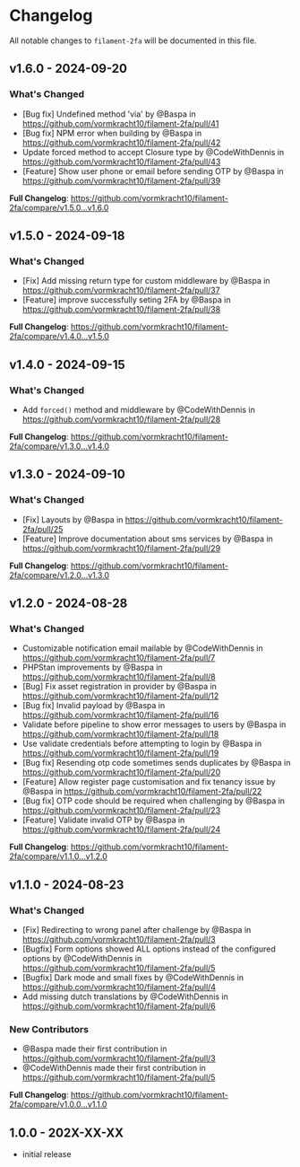 # Changelog

All notable changes to `filament-2fa` will be documented in this file.

## v1.6.0 - 2024-09-20

### What's Changed

* [Bug fix] Undefined method 'via' by @Baspa in https://github.com/vormkracht10/filament-2fa/pull/41
* [Bug fix] NPM error when building by @Baspa in https://github.com/vormkracht10/filament-2fa/pull/42
* Update forced method to accept Closure type by @CodeWithDennis in https://github.com/vormkracht10/filament-2fa/pull/43
* [Feature] Show user phone or email before sending OTP by @Baspa in https://github.com/vormkracht10/filament-2fa/pull/39

**Full Changelog**: https://github.com/vormkracht10/filament-2fa/compare/v1.5.0...v1.6.0

## v1.5.0 - 2024-09-18

### What's Changed

* [Fix] Add missing return type for custom middleware by @Baspa in https://github.com/vormkracht10/filament-2fa/pull/37
* [Feature] improve successfully seting 2FA by @Baspa in https://github.com/vormkracht10/filament-2fa/pull/38

**Full Changelog**: https://github.com/vormkracht10/filament-2fa/compare/v1.4.0...v1.5.0

## v1.4.0 - 2024-09-15

### What's Changed

* Add `forced()` method and middleware by @CodeWithDennis in https://github.com/vormkracht10/filament-2fa/pull/28

**Full Changelog**: https://github.com/vormkracht10/filament-2fa/compare/v1.3.0...v1.4.0

## v1.3.0 - 2024-09-10

### What's Changed

* [Fix] Layouts by @Baspa in https://github.com/vormkracht10/filament-2fa/pull/25
* [Feature] Improve documentation about sms services by @Baspa in https://github.com/vormkracht10/filament-2fa/pull/29

**Full Changelog**: https://github.com/vormkracht10/filament-2fa/compare/v1.2.0...v1.3.0

## v1.2.0 - 2024-08-28

### What's Changed

* Customizable notification email mailable by @CodeWithDennis in https://github.com/vormkracht10/filament-2fa/pull/7
* PHPStan improvements by @Baspa in https://github.com/vormkracht10/filament-2fa/pull/8
* [Bug] Fix asset registration in provider by @Baspa in https://github.com/vormkracht10/filament-2fa/pull/12
* [Bug fix] Invalid payload by @Baspa in https://github.com/vormkracht10/filament-2fa/pull/16
* Validate before pipeline to show error messages to users by @Baspa in https://github.com/vormkracht10/filament-2fa/pull/18
* Use validate credentials before attempting to login by @Baspa in https://github.com/vormkracht10/filament-2fa/pull/19
* [Bug fix] Resending otp code sometimes sends duplicates by @Baspa in https://github.com/vormkracht10/filament-2fa/pull/20
* [Feature] Allow register page customisation and fix tenancy issue by @Baspa in https://github.com/vormkracht10/filament-2fa/pull/22
* [Bug fix] OTP code should be required when challenging by @Baspa in https://github.com/vormkracht10/filament-2fa/pull/23
* [Feature] Validate invalid OTP by @Baspa in https://github.com/vormkracht10/filament-2fa/pull/24

**Full Changelog**: https://github.com/vormkracht10/filament-2fa/compare/v1.1.0...v1.2.0

## v1.1.0 - 2024-08-23

### What's Changed

* [Fix] Redirecting to wrong panel after challenge by @Baspa in https://github.com/vormkracht10/filament-2fa/pull/3
* [Bugfix] Form options showed ALL options instead of the configured options by @CodeWithDennis in https://github.com/vormkracht10/filament-2fa/pull/5
* [Bugfix] Dark mode and small fixes by @CodeWithDennis in https://github.com/vormkracht10/filament-2fa/pull/4
* Add missing dutch translations by @CodeWithDennis in https://github.com/vormkracht10/filament-2fa/pull/6

### New Contributors

* @Baspa made their first contribution in https://github.com/vormkracht10/filament-2fa/pull/3
* @CodeWithDennis made their first contribution in https://github.com/vormkracht10/filament-2fa/pull/5

**Full Changelog**: https://github.com/vormkracht10/filament-2fa/compare/v1.0.0...v1.1.0

## 1.0.0 - 202X-XX-XX

- initial release
